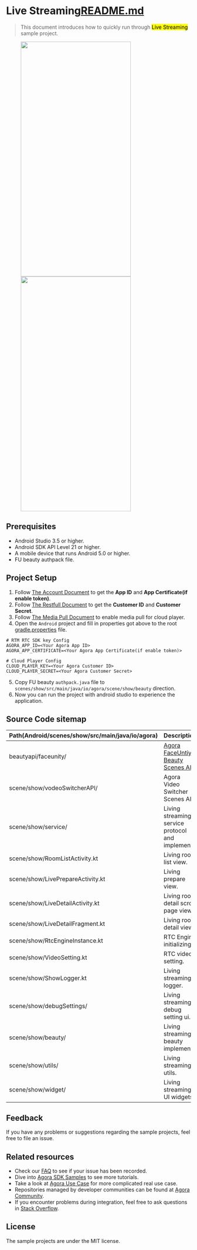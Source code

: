 # Live Streaming[README.md](..%2F..%2F..%2FREADME.md)

> This document introduces how to quickly run through <mark>Live Streaming</mark> sample project.

<figure class="third">
  <img src="https://download.agora.io/demo/release/LiveStreamingShot01.png" width="300" height="640" />
  <img src="https://download.agora.io/demo/release/LiveStreamingShot02.png" width="300" height="640" />
</figure>

## Prerequisites

- Android Studio 3.5 or higher.
- Android SDK API Level 21 or higher.
- A mobile device that runs Android 5.0 or higher.
- FU beauty authpack file.

## Project Setup

1. Follow [The Account Document](https://docs.agora.io/en/video-calling/reference/manage-agora-account) to get the **App ID** and **App Certificate(if enable token)**.
2. Follow [The Restfull Document](https://docs.agora.io/en/video-calling/reference/restful-authentication) to get the **Customer ID** and **Customer Secret**.
3. Follow [The Media Pull Document](https://docs.agora.io/en/media-pull/get-started/enable-media-pull) to enable media pull for cloud player.
4. Open the `Android` project and fill in properties got above to the root [gradle.properties](../gradle.properties) file.

```
# RTM RTC SDK key Config
AGORA_APP_ID=<Your Agora App ID>
AGORA_APP_CERTIFICATE=<Your Agora App Certificate(if enable token)>

# Cloud Player Config
CLOUD_PLAYER_KEY=<Your Agora Customer ID>
CLOUD_PLAYER_SECRET=<Your Agora Customer Secret>
```

5. Copy FU beauty `authpack.java` file to `scenes/show/src/main/java/io/agora/scene/show/beauty` direction.
6. Now you can run the project with android studio to experience the application.

## Source Code sitemap

| Path(Android/scenes/show/src/main/java/io/agora) | Description                                                                          |
|--------------------------------------------------|--------------------------------------------------------------------------------------|
| beautyapi/faceunity/                             | [Agora FaceUntiy Beauty Scenes API](https://github.com/AgoraIO-Community/BeautyAPI). |
| scene/show/vodeoSwitcherAPI/                     | Agora Video Switcher Scenes API.                                                     |
| scene/show/service/                              | Living streaming service protocol and implement.                                     |
| scene/show/RoomListActivity.kt                   | Living room list view.                                                               |
| scene/show/LivePrepareActivity.kt                | Living prepare view.                                                                 |
| scene/show/LiveDetailActivity.kt                 | Living room detail scroll page view.                                                 |
| scene/show/LiveDetailFragment.kt                 | Living room detail view.                                                             |
| scene/show/RtcEngineInstance.kt                  | RTC Engine initializing.                                                             |
| scene/show/VideoSetting.kt                       | RTC video setting.                                                                   |
| scene/show/ShowLogger.kt                         | Living streaming logger.                                                             |
| scene/show/debugSettings/                        | Living streaming debug setting ui.                                                   |
| scene/show/beauty/                               | Living streaming beauty implement.                                                   |
| scene/show/utils/                                | Living streaming utils.                                                              |
| scene/show/widget/                               | Living streaming UI widgets.                                                         |

## Feedback

If you have any problems or suggestions regarding the sample projects, feel free to file an issue.

## Related resources

- Check our [FAQ](https://docs.agora.io/en/faq) to see if your issue has been recorded.
- Dive into [Agora SDK Samples](https://github.com/AgoraIO) to see more tutorials.
- Take a look at [Agora Use Case](https://github.com/AgoraIO-usecase) for more complicated real use case.
- Repositories managed by developer communities can be found at [Agora Community](https://github.com/AgoraIO-Community).
- If you encounter problems during integration, feel free to ask questions in [Stack Overflow](https://stackoverflow.com/questions/tagged/agora.io).

## License

The sample projects are under the MIT license.

